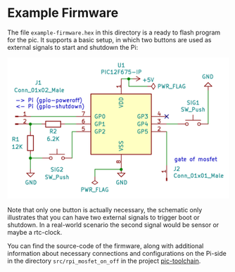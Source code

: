 Example Firmware
================

The file `example-firmware.hex` in this directory is a ready to flash
program for the pic. It supports a basic setup, in which two buttons
are used as external signals to start and shutdown the Pi:

![](./example-firmware-schematic.png)

Note that only one button is actually necessary, the schematic only
illustrates that you can have two external signals to trigger boot or
shutdown. In a real-world scenario the second signal would be sensor
or maybe a rtc-clock.

You can find the source-code of the firmware, along with additional
information about necessary connections and configurations on the Pi-side
in the directory `src/rpi_mosfet_on_off` in the project
[pic-toolchain](https://github.com/bablokb/pic-toolchain).
